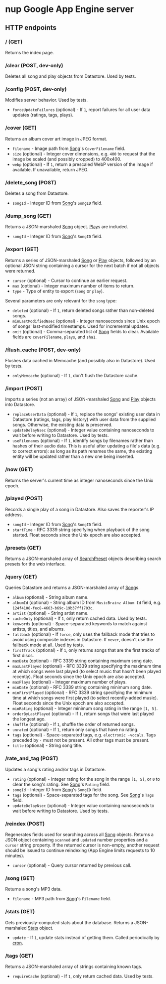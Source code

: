 # nup Google App Engine server

## HTTP endpoints

### / (GET)

Returns the index page.

### /clear (POST, dev-only)

Deletes all song and play objects from Datastore. Used by tests.

### /config (POST, dev-only)

Modifies server behavior. Used by tests.

*   `forceUpdateFailures` (optional) - If `1`, report failures for all user data
    updates (ratings, tags, plays).

### /cover (GET)

Returns an album cover art image in JPEG format.

*   `filename` - Image path from [Song]'s `CoverFilename` field.
*   `size` (optional) - Integer cover dimensions, e.g. `400` to request that the
    image be scaled (and possibly cropped) to 400x400.
*   `webp` (optional) - If `1`, return a prescaled WebP version of the image if
    available. If unavailable, return JPEG.

### /delete\_song (POST)

Deletes a song from Datastore.

*   `songId` - Integer ID from [Song]'s `SongID` field.

### /dump\_song (GET)

Returns a JSON-marshaled [Song] object. [Play]s are included.

*   `songId` - Integer ID from [Song]'s `SongID` field.

### /export (GET)

Returns a series of JSON-marshaled [Song] or [Play] objects, followed by an
optional JSON string containing a cursor for the next batch if not all objects
were returned.

*   `cursor` (optional) - Cursor to continue an earlier request.
*   `max` (optional) - Integer maximum number of items to return.
*   `type` - Type of entity to export (`song` or `play`).

Several parameters are only relevant for the `song` type:

*   `deleted` (optional) - If `1`, return deleted songs rather than non-deleted
    songs.
*   `minLastModifiedNsec` (optional) - Integer nanoseconds since Unix epoch of
    songs' last-modified timestamps. Used for incremental updates.
*   `omit` (optional) - Comma-separated list of [Song] fields to clear.
    Available fields are `coverFilename`, `plays`, and `sha1`.

### /flush\_cache (POST, dev-only)

Flushes data cached in Memcache (and possibly also in Datastore). Used by tests.

*   `onlyMemcache` (optional) - If `1`, don't flush the Datastore cache.

### /import (POST)

Imports a series (not an array) of JSON-marshaled [Song] and [Play] objects
into Datastore.

*   `replaceUserData` (optional) - If `1`, replace the songs' existing user data
    in Datastore (ratings, tags, play history) with user data from the supplied
    songs. Otherwise, the existing data is preserved.
*   `updateDelayNsec` (optional) - Integer value containing nanoseconds to wait
    before writing to Datastore. Used by tests.
*   `useFilenames` (optional) - If `1`, identify songs by filenames rather than
    hashes of their audio data. This is useful after updating a file's data
    (e.g. to correct errors): as long as its path renames the same, the existing
    entity will be updated rather than a new one being inserted.

### /now (GET)

Returns the server's current time as integer nanoseconds since the Unix epoch.

### /played (POST)

Records a single play of a song in Datastore. Also saves the reporter's IP
address.

*   `songId` - Integer ID from [Song]'s `SongID` field.
*   `startTime` - RFC 3339 string specifying when playback of the song started.
    Float seconds since the Unix epoch are also accepted.

### /presets (GET)

Returns a JSON-marshaled array of [SearchPreset] objects describing search
presets for the web interface.

### /query (GET)

Queries Datastore and returns a JSON-marshaled array of [Song]s.

*   `album` (optional) - String album name.
*   `albumId` (optional) - String album ID from `MusicBrainz Album Id` field,
    e.g. `124f4108-fec8-4663-b69c-19b37ff1703c`.
*   `artist` (optional) - String artist name.
*   `cacheOnly` (optional) - If `1`, only return cached data. Used by tests.
*   `keywords` (optional) - Space-separated keywords to match against artists,
    titles, and albums.
*   `fallback` (optional) - If `force`, only uses the fallback mode that tries
    to avoid using composite indexes in Datastore. If `never`, doesn't use the
    fallback mode at all. Used by tests.
*   `firstTrack` (optional) - If `1`, only returns songs that are the first
    tracks of first discs.
*   `maxDate` (optional) - RFC 3339 string containing maximum song date.
*   `maxLastPlayed` (optional) - RFC 3339 string specifying the maximum time at
    which songs were last played (to select music that hasn't been played
    recently). Float seconds since the Unix epoch are also accepted.
*   `maxPlays` (optional) - Integer maximum number of plays.
*   `minDate` (optional) - RFC 3339 string containing minimum song date.
*   `minFirstPlayed` (optional) - RFC 3339 string specifying the minimum time at
    which songs were first played (to select recently-added music). Float
    seconds since the Unix epoch are also accepted.
*   `minRating` (optional) - Integer minimum song rating in the range `[1, 5]`.
*   `orderByLastPlayed` (optional) - If `1`, return songs that were last played
    the longest ago.
*   `shuffle` (optional) - If `1`, shuffle the order of returned songs.
*   `unrated` (optional) - If `1`, return only songs that have no rating.
*   `tags` (optional) - Space-separated tags, e.g. `electronic -vocals`. Tags
    preceded by `-` must not be present. All other tags must be present.
*   `title` (optional) - String song title.

### /rate\_and\_tag (POST)

Updates a song's rating and/or tags in Datastore.

*   `rating` (optional) - Integer rating for the song in the range `[1, 5]`,
    or `0` to clear the song's rating. See [Song]'s `Rating` field.
*   `songId` - Integer ID from [Song]'s `SongID` field.
*   `tags` (optional) - Space-separated tags for the song. See [Song]'s `Tags`
    field.
*   `updateDelayNsec` (optional) - Integer value containing nanoseconds to wait
    before writing to Datastore. Used by tests.

### /reindex (POST)

Regenerates fields used for searching across all [Song] objects. Returns a JSON
object containing `scanned` and `updated` number properties and a `cursor`
string property. If the returned cursor is non-empty, another request should be
issued to continue reindexing (App Engine limits requests to 10 minutes).

*   `cursor` (optional) - Query cursor returned by previous call.

### /song (GET)

Returns a song's MP3 data.

*   `filename` - MP3 path from [Song]'s `Filename` field.

### /stats (GET)

Gets previously-computed stats about the database. Returns a JSON-marshaled
[Stats] object.

*   `update` - If `1`, update stats instead of getting them. Called periodically
    by [cron].

### /tags (GET)

Returns a JSON-marshaled array of strings containing known tags.

*   `requireCache` (optional) - If `1`, only return cached data. Used by tests.

[Config]: ./config/config.go
[Play]: ./db/song.go
[Song]: ./db/song.go
[SearchPreset]: ./config/config.go
[Stats]: ./db/stats.go
[cron]: https://cloud.google.com/appengine/docs/standard/go/scheduling-jobs-with-cron-yaml
